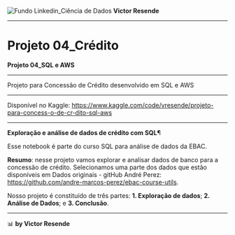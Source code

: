 ![Fundo Linkedin_Ciência de Dados](https://github.com/user-attachments/assets/0aa9ee1f-9131-4f88-9f25-73b532d9b2f0)
**Victor Resende**
_______________
# Projeto 04_Crédito
**Projeto 04_SQL e AWS**
_______________
Projeto para Concessão de Crédito desenvolvido em SQL e AWS
______________
Disponível no Kaggle: https://www.kaggle.com/code/vresende/projeto-para-concess-o-de-cr-dito-sql-aws
______________
**Exploração e análise de dados de crédito com SQL**¶

Esse notebook é parte do curso SQL para análise de dados da EBAC.

**Resumo**: nesse projeto vamos explorar e analisar dados de banco para a concessão de crédito. Selecionamos uma parte dos dados que estão disponíveis em Dados originais - gitHub André Perez: https://github.com/andre-marcos-perez/ebac-course-utils. 

Nosso projeto é constituído de três partes: **1. Exploração de dados**; **2. Análise de Dados**; e **3. Conclusão**.
_______________
📊 **by Victor Resende**
